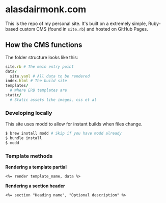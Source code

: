 # alasdairmonk.com
This is the repo of my personal site. It's built on a extremely simple, Ruby-based custom CMS (found in `site.rb`) and hosted on GitHub Pages.


## How the CMS functions

The folder structure looks like this:

```ruby
site.rb # The main entry point
data/
  site.yaml # All data to be rendered
index.html # The build site
templates/
  # Where ERB templates are
static/
  # Static assets like images, css et al
```

### Developing locally
This site uses modd to allow for instant builds when files change.
```bash
$ brew install modd # Skip if you have modd already
$ bundle install
$ modd
```

### Template methods
**Rendering a template partial**
```erb
<%= render template_name, data %>
```

**Rendering a section header**
```erb
<%= section "Heading name", "Optional description" %>
```